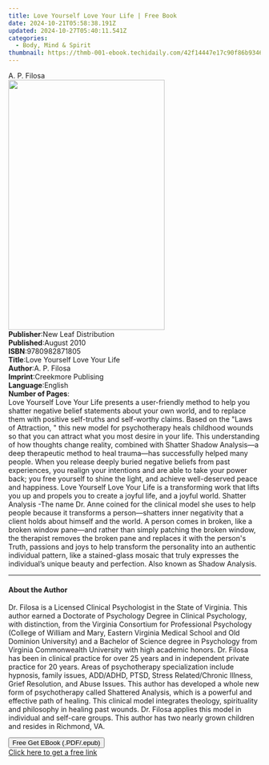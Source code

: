 ```yaml
---
title: Love Yourself Love Your Life | Free Book
date: 2024-10-21T05:58:38.191Z
updated: 2024-10-27T05:40:11.541Z
categories:
  - Body, Mind & Spirit
thumbnail: https://thmb-001-ebook.techidaily.com/42f14447e17c90f86b9346f1fb3669bb84fb75aa0dd7b91735e1400077bfa54a.jpg
---
```

<main id="book-container">
  <div class="flex flex-col">
    <div class="book-brief flex-1 py-6 px-4 sm:p-6 md:py-10 md:px-8">
      <!-- brief-->
      <div class="book-brief-main">A. P. Filosa</div>
    </div>
    <div
      class="book-meta-info flex-1 grid gap-4 col-start-1 col-end-3 row-start-1 sm:mb-6 sm:grid-cols-4 lg:gap-6 lg:col-start-2 lg:row-end-6 lg:row-span-6 lg:mb-0"
    >
      <div
        class="book-meta-info-left place-content-center mt-4 p-4 text-sm leading-6 col-start-2 col-span-2 dark:text-slate-400"
      >
        <img
          class="w-full h-500 object-cover rounded-lg sm:h-255 sm:col-span-2 lg:col-span-full"
          src="https://img-001-ebook.techidaily.com/9e230403c2099cbcc48450b434d4b3d36aab430173456a874577b3a8ae4debe1.jpg"
          alt=""
          width="312"
          height="500"
        />
      </div>
      <div
        class="book-meta-info-right mt-2 col-start-1 row-start-2 col-span-3 self-center"
      >
        <!-- meta data  -->
        <div class="flex flex-col px-4 md:px-8">
          <div class="flex-1">
            <strong>Publisher</strong>:<span class="px-2"
              >New Leaf Distribution</span
            >
          </div>
          <div class="flex-1">
            <strong>Published</strong>:<span class="px-2">August 2010</span>
          </div>
          <div class="flex-1">
            <strong>ISBN</strong>:<span class="px-2">9780982871805</span>
          </div>
          <div class="flex-1">
            <strong>Title</strong>:<span class="px-2"
              >Love Yourself Love Your Life</span
            >
          </div>
          <div class="flex-1">
            <strong>Author</strong>:<span class="px-2">A. P. Filosa</span>
          </div>
          <div class="flex-1">
            <strong>Imprint</strong>:<span class="px-2"
              >Creekmore Publising</span
            >
          </div>
          <div class="flex-1">
            <strong>Language</strong>:<span class="px-2">English</span>
          </div>
          <div class="flex-1">
            <strong>Number of Pages</strong>:<span class="px-2"></span>
          </div>
        </div>
      </div>
    </div>
    <div class="book-description flex-1 py-6 px-4 sm:p-6 md:py-10 md:px-8">
      <div class="book-description-main">
        <div accordion-content="" id="description">
          Love Yourself Love Your Life presents a user-friendly method to help
          you shatter negative belief statements about your own world, and to
          replace them with positive self-truths and self-worthy claims. Based
          on the "Laws of Attraction, " this new model for psychotherapy heals
          childhood wounds so that you can attract what you most desire in your
          life. This understanding of how thoughts change reality, combined with
          Shatter Shadow Analysis—a deep therapeutic method to heal trauma—has
          successfully helped many people. When you release deeply buried
          negative beliefs from past experiences, you realign your intentions
          and are able to take your power back; you free yourself to shine the
          light, and achieve well-deserved peace and happiness. Love Yourself
          Love Your Life is a transforming work that lifts you up and propels
          you to create a joyful life, and a joyful world. Shatter Analysis -The
          name Dr. Anne coined for the clinical model she uses to help people
          because it transforms a person—shatters inner negativity that a client
          holds about himself and the world. A person comes in broken, like a
          broken window pane—and rather than simply patching the broken window,
          the therapist removes the broken pane and replaces it with the
          person's Truth, passions and joys to help transform the personality
          into an authentic individual pattern, like a stained-glass mosaic that
          truly expresses the individual’s unique beauty and perfection. Also
          known as Shadow Analysis.
        </div>
        <div class="accordion-fader"></div>
      </div>
    </div>
    <div class="book-excerpts flex-1 py-6 px-4 sm:p-6 md:py-10 md:px-8">
      <!-- excerpts-->
      <div class="book-excerpts-main">
        <hr />
        <h4 class="placeholder placeholder-heading">
          <span>About the Author</span>
        </h4>
        <p>
          Dr. Filosa is a Licensed Clinical Psychologist in the State of
          Virginia. This author earned a Doctorate of Psychology Degree in
          Clinical Psychology, with distinction, from the Virginia Consortium
          for Professional Psychology (College of William and Mary, Eastern
          Virginia Medical School and Old Dominion University) and a Bachelor of
          Science degree in Psychology from Virginia Commonwealth University
          with high academic honors. Dr. Filosa has been in clinical practice
          for over 25 years and in independent private practice for 20 years.
          Areas of psychotherapy specialization include hypnosis, family issues,
          ADD/ADHD, PTSD, Stress Related/Chronic Illness, Grief Resolution, and
          Abuse Issues. This author has developed a whole new form of
          psychotherapy called Shattered Analysis, which is a powerful and
          effective path of healing. This clinical model integrates theology,
          spirituality and philosophy in healing past wounds. Dr. Filosa applies
          this model in individual and self-care groups. This author has two
          nearly grown children and resides in Richmond, VA.
        </p>
      </div>
    </div>
    <div
      class="book-about-author flex-1 py-6 px-4 sm:p-6 md:py-10 md:px-8"
    ></div>
    <div class="book-free-get flex-1 py-6 px-4 sm:p-6 md:py-10 md:px-8">
      <button
        id="btn-free-get"
        class="bg-blue-500 hover:bg-blue-700 text-white font-bold py-2 px-4 rounded"
      >
        Free Get EBook (.PDF/.epub)
      </button>
      <div id="countdown-display" class="px-2 text-lg mt-2"></div>
      <a
        id="free-link"
        class="hidden bg-blue-500 hover:bg-blue-700 text-white font-bold py-2 px-4 rounded"
        href="https://www.ebooks.com/en-us/book/209559426/love-yourself-love-your-life/a-p-filosa/"
        target="_blank"
        >Click here to get a free link</a
      >
    </div>
    <script>
      let countdownTime = 0;
      let countdownInterval = null;
      document
        .getElementById('btn-free-get')
        .addEventListener('click', startCountdown);
      function startCountdown() {
        countdownTime = new Date().getTime() + 60000 * 3;
        countdownInterval = setInterval(updateCountdown, 1000);
        document.getElementById('btn-free-get').disabled = true;
        document
          .getElementById('btn-free-get')
          .classList.add('bg-gray-500', 'cursor-not-allowed');
      }
      function updateCountdown() {
        let currentTime = new Date().getTime();
        let timeLeft = countdownTime - currentTime;
        let secondsLeft = Math.floor(timeLeft / 1000);
        document.getElementById('countdown-display').innerHTML =
          `Remaining time: ${secondsLeft} seconds.`;
        if (secondsLeft <= 0) {
          clearInterval(countdownInterval);
          document.getElementById('btn-free-get').classList.add('hidden');
          document.getElementById('free-link').classList.remove('hidden');
          document.getElementById('countdown-display').innerHTML = '';
        }
      }
    </script>
  </div>
</main>

<ins class="adsbygoogle"
      style="display:block"
      data-ad-client="ca-pub-7571918770474297"
      data-ad-slot="8358498916"
      data-ad-format="auto"
      data-full-width-responsive="true"></ins>
    